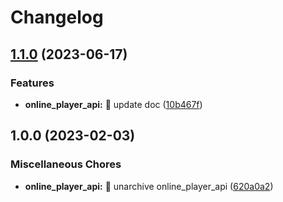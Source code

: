 # Changelog

## [1.1.0](https://github.com/AnzhiZhang/MCDReforgedPlugins/compare/online_player_api-v1.0.0...online_player_api-v1.1.0) (2023-06-17)


### Features

* **online_player_api:** 📝 update doc ([10b467f](https://github.com/AnzhiZhang/MCDReforgedPlugins/commit/10b467fe1cf530a603d56e7a8d9bd267bb6b58b4))

## 1.0.0 (2023-02-03)


### Miscellaneous Chores

* **online_player_api:** 🚚 unarchive online_player_api ([620a0a2](https://github.com/AnzhiZhang/MCDReforgedPlugins/commit/620a0a2e34ce3885d52ae118a203b5f2e64afb17))
